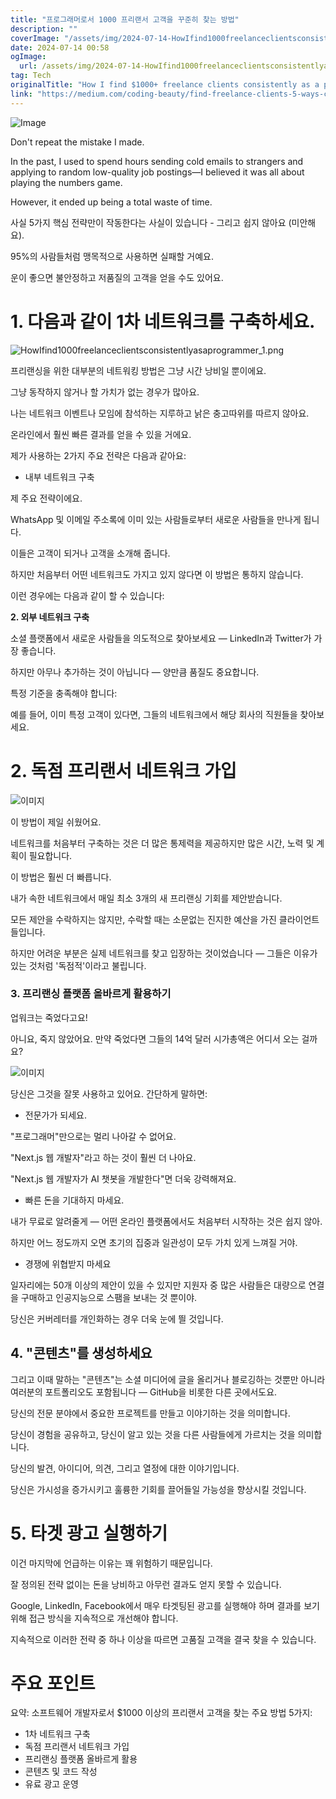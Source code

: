 ```yaml
---
title: "프로그래머로서 1000 프리랜서 고객을 꾸준히 찾는 방법"
description: ""
coverImage: "/assets/img/2024-07-14-HowIfind1000freelanceclientsconsistentlyasaprogrammer_0.png"
date: 2024-07-14 00:58
ogImage: 
  url: /assets/img/2024-07-14-HowIfind1000freelanceclientsconsistentlyasaprogrammer_0.png
tag: Tech
originalTitle: "How I find $1000+ freelance clients consistently as a programmer"
link: "https://medium.com/coding-beauty/find-freelance-clients-5-ways-cf2e75815c84"
---
```



![Image](/assets/img/2024-07-14-HowIfind1000freelanceclientsconsistentlyasaprogrammer_0.png)

Don't repeat the mistake I made.

In the past, I used to spend hours sending cold emails to strangers and applying to random low-quality job postings—I believed it was all about playing the numbers game.

However, it ended up being a total waste of time.

<div class="content-ad"></div>

사실 5가지 핵심 전략만이 작동한다는 사실이 있습니다 - 그리고 쉽지 않아요 (미안해요).

95%의 사람들처럼 맹목적으로 사용하면 실패할 거예요.

운이 좋으면 불안정하고 저품질의 고객을 얻을 수도 있어요.

# 1. 다음과 같이 1차 네트워크를 구축하세요.

<div class="content-ad"></div>

![HowIfind1000freelanceclientsconsistentlyasaprogrammer_1.png](/assets/img/2024-07-14-HowIfind1000freelanceclientsconsistentlyasaprogrammer_1.png)

프리랜싱을 위한 대부분의 네트워킹 방법은 그냥 시간 낭비일 뿐이에요. 

그냥 동작하지 않거나 할 가치가 없는 경우가 많아요.

나는 네트워크 이벤트나 모임에 참석하는 지루하고 낡은 충고따위를 따르지 않아요.

<div class="content-ad"></div>

온라인에서 훨씬 빠른 결과를 얻을 수 있을 거에요.

제가 사용하는 2가지 주요 전략은 다음과 같아요:

- 내부 네트워크 구축

제 주요 전략이에요.

<div class="content-ad"></div>

WhatsApp 및 이메일 주소록에 이미 있는 사람들로부터 새로운 사람들을 만나게 됩니다.

이들은 고객이 되거나 고객을 소개해 줍니다.

하지만 처음부터 어떤 네트워크도 가지고 있지 않다면 이 방법은 통하지 않습니다.

이런 경우에는 다음과 같이 할 수 있습니다:

<div class="content-ad"></div>

**2. 외부 네트워크 구축**

소셜 플랫폼에서 새로운 사람들을 의도적으로 찾아보세요 — LinkedIn과 Twitter가 가장 좋습니다.

하지만 아무나 추가하는 것이 아닙니다 — 양만큼 품질도 중요합니다.

특정 기준을 충족해야 합니다:

<div class="content-ad"></div>

예를 들어, 이미 특정 고객이 있다면, 그들의 네트워크에서 해당 회사의 직원들을 찾아보세요.

# 2. 독점 프리랜서 네트워크 가입

![이미지](/assets/img/2024-07-14-HowIfind1000freelanceclientsconsistentlyasaprogrammer_2.png)

이 방법이 제일 쉬웠어요.

<div class="content-ad"></div>

네트워크를 처음부터 구축하는 것은 더 많은 통제력을 제공하지만 많은 시간, 노력 및 계획이 필요합니다.

이 방법은 훨씬 더 빠릅니다.

내가 속한 네트워크에서 매일 최소 3개의 새 프리랜싱 기회를 제안받습니다.

모든 제안을 수락하지는 않지만, 수락할 때는 소문없는 진지한 예산을 가진 클라이언트들입니다.

<div class="content-ad"></div>

하지만 어려운 부분은 실제 네트워크를 찾고 입장하는 것이었습니다 — 그들은 이유가 있는 것처럼 '독점적'이라고 불립니다.

### 3. 프리랜싱 플랫폼 올바르게 활용하기

업워크는 죽었다고요!

아니요, 죽지 않았어요. 만약 죽었다면 그들의 14억 달러 시가총액은 어디서 오는 걸까요?

<div class="content-ad"></div>

![이미지](/assets/img/2024-07-14-HowIfind1000freelanceclientsconsistentlyasaprogrammer_3.png)

당신은 그것을 잘못 사용하고 있어요. 간단하게 말하면:

- 전문가가 되세요.

<div class="content-ad"></div>

"프로그래머"만으로는 멀리 나아갈 수 없어요.

"Next.js 웹 개발자"라고 하는 것이 훨씬 더 나아요.

"Next.js 웹 개발자가 AI 챗봇을 개발한다"면 더욱 강력해져요.

- 빠른 돈을 기대하지 마세요.

<div class="content-ad"></div>

내가 무료로 알려줄게 — 어떤 온라인 플랫폼에서도 처음부터 시작하는 것은 쉽지 않아.

하지만 어느 정도까지 오면 초기의 집중과 일관성이 모두 가치 있게 느껴질 거야.

- 경쟁에 위협받지 마세요

일자리에는 50개 이상의 제안이 있을 수 있지만 지원자 중 많은 사람들은 대량으로 연결을 구매하고 인공지능으로 스팸을 보내는 것 뿐이야.

<div class="content-ad"></div>

당신은 커버레터를 개인화하는 경우 더욱 눈에 띌 것입니다.

## 4. "콘텐츠"를 생성하세요

그리고 이때 말하는 "콘텐츠"는 소셜 미디어에 글을 올리거나 블로깅하는 것뿐만 아니라 여러분의 포트폴리오도 포함됩니다 — GitHub을 비롯한 다른 곳에서도요.

<div class="content-ad"></div>

당신의 전문 분야에서 중요한 프로젝트를 만들고 이야기하는 것을 의미합니다.

당신이 경험을 공유하고, 당신이 알고 있는 것을 다른 사람들에게 가르치는 것을 의미합니다.

당신의 발견, 아이디어, 의견, 그리고 열정에 대한 이야기입니다.

당신은 가시성을 증가시키고 훌륭한 기회를 끌어들일 가능성을 향상시킬 것입니다.

<div class="content-ad"></div>

# 5. 타겟 광고 실행하기

이건 마지막에 언급하는 이유는 꽤 위험하기 때문입니다.

잘 정의된 전략 없이는 돈을 낭비하고 아무런 결과도 얻지 못할 수 있습니다.

Google, LinkedIn, Facebook에서 매우 타겟팅된 광고를 실행해야 하며 결과를 보기 위해 접근 방식을 지속적으로 개선해야 합니다.

<div class="content-ad"></div>

지속적으로 이러한 전략 중 하나 이상을 따르면 고품질 고객을 결국 찾을 수 있습니다.

# 주요 포인트

요약: 소프트웨어 개발자로서 $1000 이상의 프리랜서 고객을 찾는 주요 방법 5가지:

- 1차 네트워크 구축
- 독점 프리랜서 네트워크 가입
- 프리랜싱 플랫폼 올바르게 활용
- 콘텐츠 및 코드 작성
- 유료 광고 운영